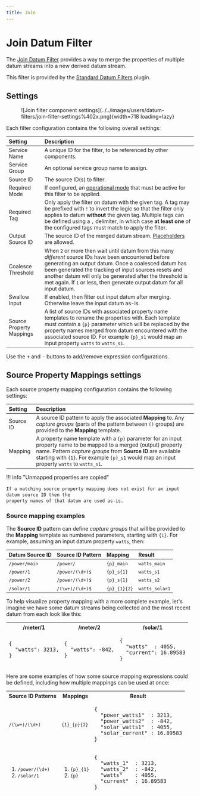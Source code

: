 ```yaml
---
title: Join
---
```

# Join Datum Filter

The [Join Datum Filter][src] provides a way to merge the properties of multiple datum streams into a
new derived datum stream.

This filter is provided by the [Standard Datum Filters][sdf] plugin.

## Settings

<figure markdown>
  ![Join filter component settings](../../images/users/datum-filters/join-filter-settings%402x.png){width=718 loading=lazy}
</figure>

Each filter configuration contains the following overall settings:

| Setting             | Description                                                       |
|:--------------------|:------------------------------------------------------------------|
| Service Name        | A unique ID for the filter, to be referenced by other components. |
| Service Group       | An optional service group name to assign. |
| Source ID           | The source ID(s) to filter. |
| Required Mode       | If configured, an [operational mode][opmodes] that must be active for this filter to be applied. |
| Required Tag        | Only apply the filter on datum with the given tag. A tag may be prefixed with `!` to invert the logic so that the filter only applies to datum **without** the given tag. Multiple tags can be defined using a `,` delimiter, in which case **at least one** of the configured tags must match to apply the filter. |
| Output Source ID    | The source ID of the merged datum stream. [Placeholders][placeholders] are allowed. |
| Coalesce Threshold  | When `2` or more then wait until datum from this many _different_ source IDs have been encountered before generating an output datum. Once a coalesced datum has been generated the tracking of input sources resets and another datum will only be generated after the threshold is met again. If `1` or less, then generate output datum for all input datum. |
| Swallow Input       | If enabled, then filter out input datum after merging. Otherwise leave the input datum as-is. |
| Source Property Mappings |  A list of source IDs with associated property name templates to rename the properties with. Each template must contain a `{p}` parameter which will be replaced by the property names merged from datum encountered with the associated source ID. For example `{p}_s1` would map an input property `watts` to `watts_s1`. |

Use the <kbd>+</kbd> and <kbd>-</kbd> buttons to add/remove expression configurations.

## Source Property Mappings settings

Each source property mapping configuration contains the following settings:

| Setting             | Description                                                       |
|:--------------------|:------------------------------------------------------------------|
| Source ID           | A source ID pattern to apply the associated **Mapping** to. Any _capture groups_ (parts of the pattern between `()` groups) are provided to the **Mapping** template. |
| Mapping             | A property name template with a `{p}` parameter for an input property name to be mapped to a merged (output) property name. Pattern _capture groups_ from **Source ID** are available starting with `{1}`. For example `{p}_s1` would map an input property `watts` to `watts_s1`. |

!!! info "Unmapped properties are copied"

	If a matching source property mapping does not exist for an input datum source ID then the
	property names of that datum are used as-is.

### Source mapping examples

The **Source ID** pattern can define _capture groups_ that will be provided to the **Mapping** template as numbered parameters, starting with `{1}`. For example, assuming an input datum property `watts`, then:

| Datum Source ID | Source ID Pattern | Mapping | Result |
|:----------------|:------------------|:--------|:-------|
| `/power/main`   | `/power/`         | `{p}_main` | `watts_main` |
| `/power/1`      | `/power/(\d+)$`   | `{p}_s{1}` | `watts_s1` |
| `/power/2`      | `/power/(\d+)$`   | `{p}_s{1}` | `watts_s2` |
| `/solar/1`      | `/(\w+)/(\d+)$`   | `{p}_{1}{2}` | `watts_solar1` |

To help visualize property mapping with a more complete example, let's imagine we have some datum
streams being collected and the most recent datum from each look like this:

<table>
<thead>
<tr>
	<th>/meter/1</th>
	<th>/meter/2</th>
	<th>/solar/1</th>
</tr>
<tr>
<td><pre>{
  "watts": 3213,
}</pre></td>
<td><pre>{
  "watts": -842,
}</pre></td>
<td><pre>{
  "watts"  : 4055,
  "current": 16.89583
}</pre></td>
</tr>
</thead>
</table>

Here are some examples of how some source mapping expressions could be defined, including how
multiple mappings can be used at once:

<table>
<thead>
<tr>
	<th>Source ID Patterns</th>
	<th>Mappings</th>
	<th>Result</th>
</tr>
<tr>
<td><code>/(\w+)/(\d+)</code></td>
<td><code>{1}_{p}{2}</code></td>
<td><pre>{
  "power_watts1"  : 3213,
  "power_watts2"  : -842,
  "solar_watts1"  : 4055,
  "solar_current" : 16.89583
}</pre></td>
</tr>
<tr>
<td><ol>
	<li><code>/power/(\d+)</code></li>
	<li><code>/solar/1</code></li>
</ol></td>
<td><ol>
	<li><code>{p}_{1}</code></li>
	<li><code>{p}</code></li>
</ol></td>
<td><pre>{
  "watts_1"  : 3213,
  "watts_2"  : -842,
  "watts"    : 4055,
  "current"  : 16.89583
}</pre></td>
</tr>
</thead>
</table>

[opmodes]: ../op-modes.md
[placeholders]: ../placeholders.md
[sdf]: https://github.com/SolarNetwork/solarnetwork-node/blob/develop/net.solarnetwork.node.datum.filter.standard/
[src]: https://github.com/SolarNetwork/solarnetwork-node/blob/develop/net.solarnetwork.node.datum.filter.standard/README-Join.md

